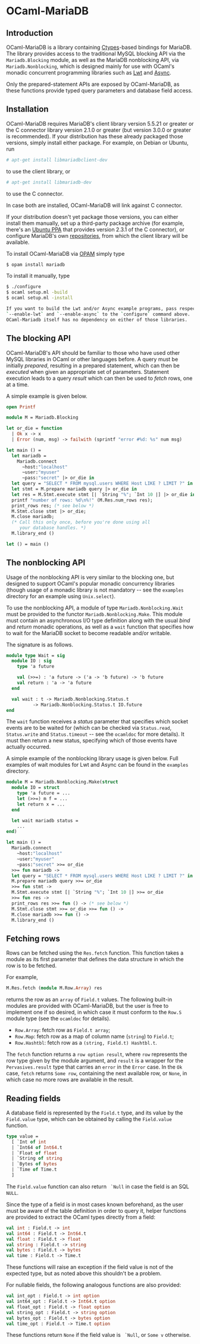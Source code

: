 # OCaml-MariaDB

## Introduction

OCaml-MariaDB is a library containing
[Ctypes](https://github.com/ocamllabs/ocaml-ctypes)-based bindings for MariaDB.
The library provides access to the traditional MySQL blocking API via the
`Mariadb.Blocking` module, as well as the MariaDB nonblocking API, via
`Mariadb.Nonblocking`, which is designed mainly for use with OCaml's monadic
concurrent programming libraries such as [Lwt](https://ocsigen.org/lwt) and
[Async](https://github.com/janestreet/async).

Only the prepared-statement APIs are exposed by OCaml-MariaDB, as these
functions provide typed query parameters and database field access.

## Installation

OCaml-MariaDB requires MariaDB's client library version 5.5.21 or greater or
the C connector library version 2.1.0 or greater (but version 3.0.0 or greater
is recommended). If your distribution has these already packaged those versions,
simply install either package. For example, on Debian or Ubuntu, run

```sh
# apt-get install libmariadbclient-dev
```

to use the client library, or

```sh
# apt-get install libmariadb-dev
```

to use the C connector.

In case both are installed, OCaml-MariaDB will link against C connector.

If your distribution doesn't yet package those versions, you can either install
them manually, set up a third-party package archive (for example, there's an
[Ubuntu PPA](https://launchpad.net/~jonathonf/+archive/ubuntu/mysql) that
provides version 2.3.1 of the C connector), or configure MariaDB's own
[repositories](https://downloads.mariadb.org/mariadb/repositories/), from which
the client library will be available.

To install OCaml-MariaDB via [OPAM](https://opam.ocaml.org/) simply type

```sh
$ opam install mariadb
```

To install it manually, type

```sh
$ ./configure
$ ocaml setup.ml -build
$ ocaml setup.ml -install

If you want to build the Lwt and/or Async example programs, pass respectively
`--enable-lwt` and `--enable-async` to the `configure` command above.
OCaml-Mariadb itself has no dependency on either of those libraries.
```

## The blocking API

OCaml-MariaDB's API should be familiar to those who have used other MySQL
libraries in OCaml or other languages before. A query must be initially
*prepared*, resulting in a prepared statement, which can then be *executed*
when given an appropriate set of parameters. Statement execution leads to a
query *result* which can then be used to *fetch* rows, one at a time.

A simple example is given below.

```ocaml
open Printf

module M = Mariadb.Blocking

let or_die = function
  | Ok x -> x
  | Error (num, msg) -> failwith (sprintf "error #%d: %s" num msg)

let main () =
  let mariadb =
    Mariadb.connect
      ~host:"localhost"
      ~user:"myuser"
      ~pass:"secret" |> or_die in
  let query = "SELECT * FROM mysql.users WHERE Host LIKE ? LIMIT ?" in
  let stmt = M.prepare mariadb query |> or_die in
  let res = M.Stmt.execute stmt [| `String "%"; `Int 10 |] |> or_die in
  printf "number of rows: %d\n%!" (M.Res.num_rows res);
  print_rows res; (* see below *)
  M.Stmt.close stmt |> or_die;
  M.close mariadb;
  (* Call this only once, before you're done using all
     your database handles. *)
  M.library_end ()

let () = main ()
```

## The nonblocking API

Usage of the nonblocking API is very similar to the blocking one, but designed
to support OCaml's popular monadic concurrency libraries (though usage of a
monadic library is not mandatory -- see the `examples` directory for an example
using `Unix.select`).

To use the nonblocking API, a module of type `Mariadb.Nonblocking.Wait` must be
provided to the functor `Mariadb.Nonblocking.Make`. This module must contain
an asynchronous I/O type definition along with the usual *bind* and *return*
monadic operations, as well as a `wait` function that specifies how to wait for
the MariaDB socket to become readable and/or writable.

The signature is as follows.

```ocaml
module type Wait = sig
  module IO : sig
    type 'a future

    val (>>=) : 'a future -> ('a -> 'b future) -> 'b future
    val return : 'a -> 'a future
  end

  val wait : t -> Mariadb.Nonblocking.Status.t
          -> Mariadb.Nonblocking.Status.t IO.future
end

```

The `wait` function receives a *status* parameter that specifies which socket
events are to be waited for (which can be checked via `Status.read`,
`Status.write` and `Status.timeout` -- see the `ocamldoc` for more details).
It must then return a new status, specifying which of those events have actually
occurred.

A simple example of the nonblocking library usage is given below. Full examples
of wait modules for Lwt and Async can be found in the `examples` directory.

```ocaml
module M = Mariadb.Nonblocking.Make(struct
  module IO = struct
    type 'a future = ...
    let (>>=) m f = ...
    let return x = ...
  end

  let wait mariadb status =
    ...
end)

let main () =
  Mariadb.connect
    ~host:"localhost"
    ~user:"myuser"
    ~pass:"secret" >>= or_die
  >>= fun mariadb ->
  let query = "SELECT * FROM mysql.users WHERE Host LIKE ? LIMIT ?" in
  M.prepare mariadb query >>= or_die
  >>= fun stmt ->
  M.Stmt.execute stmt [| `String "%"; `Int 10 |] >>= or_die
  >>= fun res ->
  print_rows res >>= fun () -> (* see below *)
  M.Stmt.close stmt >>= or_die >>= fun () ->
  M.close mariadb >>= fun () ->
  M.library_end ()
```

## Fetching rows

Rows can be fetched using the `Res.fetch` function. This function takes a
module as its first parameter that defines the data structure in which the
row is to be fetched.

For example,

```ocaml
M.Res.fetch (module M.Row.Array) res
```

returns the row as an `array` of `Field.t` values. The following built-in
modules are provided with OCaml-MariaDB, but the user is free to implement
one if so desired, in which case it must conform to the `Row.S` module type
(see the `ocamldoc` for details).

* `Row.Array`: fetch row as `Field.t array`;
* `Row.Map`: fetch row as a map of column name (`string`) to `Field.t`;
* `Row.Hashtbl`: fetch row as a `(string, Field.t) Hashtbl.t`.

The `fetch` function returns a `row option result`, where `row` represents the
row type given by the module argument, and `result` is a wrapper for the
`Pervasives.result` type that carries an `error` in the `Error` case. In the
`Ok` case, `fetch` returns `Some row`, containing the next available row, or
`None`, in which case no more rows are available in the result.

## Reading fields

A database field is represented by the `Field.t` type, and its value by the
`Field.value` type, which can be obtained by calling the `Field.value`
function.

```ocaml
type value =
  [ `Int of int
  | `Int64 of Int64.t
  | `Float of float
  | `String of string
  | `Bytes of bytes
  | `Time of Time.t
  ]
```

The `Field.value` function can also return `` `Null`` in case the field is an
SQL `NULL`.

Since the type of a field is in most cases known beforehand, as the user must
be aware of the table definition in order to query it, helper functions are
provided to extract the OCaml types directly from a field:

```ocaml
val int : Field.t -> int
val int64 : Field.t -> Int64.t
val float : Field.t -> float
val string : Field.t -> string
val bytes : Field.t -> bytes
val time : Field.t -> Time.t
```

These functions will raise an exception if the field value is not of the
expected type, but as noted above this shouldn't be a problem.

For nullable fields, the following analogous functions are also provided:

```ocaml
val int_opt : Field.t -> int option
val int64_opt : Field.t -> Int64.t option
val float_opt : Field.t -> float option
val string_opt : Field.t -> string option
val bytes_opt : Field.t -> bytes option
val time_opt : Field.t -> Time.t option
```

These functions return `None` if the field value is `` `Null``, or `Some v`
otherwise.
